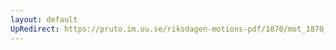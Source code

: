 ```yaml
---
layout: default
UpRedirect: https://pruto.im.uu.se/riksdagen-motions-pdf/1870/mot_1870__ak__222/mot_1870__ak__222-006.pdf
---
```

